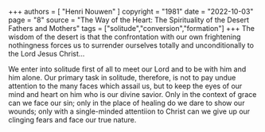 +++
authors = [
  "Henri Nouwen"
]
copyright = "1981"
date = "2022-10-03"
page = "8"
source = "The Way of the Heart: The Spirituality of the Desert Fathers and Mothers"
tags = ["solitude","conversion","formation"]
+++
The wisdom of the desert is that the confrontation with our own frightening nothingness forces us to surrender ourselves totally and unconditionally to the Lord Jesus Christ...

We enter into solitude first of all to meet our Lord and to be with him and him alone. Our primary task in solitude, therefore, is not to pay undue attention to the many faces which assail us, but to keep the eyes of our mind and heart on him who is our divine savior. Only in the context of grace can we face our sin; only in the place of healing do we dare to show our wounds; only with a single-minded attentiion to Christ can we give up our clinging fears and face our true nature.

